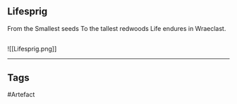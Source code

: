 ## Lifesprig
From the Smallest seeds
To the tallest redwoods
Life endures in Wraeclast.
## 
![[Lifesprig.png]]

---
## Tags
#Artefact